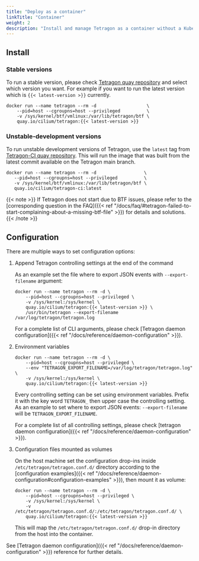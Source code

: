 ```yaml
---
title: "Deploy as a container"
linkTitle: "Container"
weight: 2
description: "Install and manage Tetragon as a container without a Kubernetes cluster"
---
```


## Install

### Stable versions

To run a stable version, please check [Tetragon quay repository](https://quay.io/cilium/tetragon?tab=tags)
and select which version you want. For example if you want to run the latest
version which is `{{< latest-version >}}` currently.

```shell
docker run --name tetragon --rm -d                   \
    --pid=host --cgroupns=host --privileged          \
    -v /sys/kernel/btf/vmlinux:/var/lib/tetragon/btf \
    quay.io/cilium/tetragon:{{< latest-version >}}
```

### Unstable-development versions

To run unstable development versions of Tetragon, use the
`latest` tag from [Tetragon-CI quay repository](https://quay.io/repository/cilium/tetragon-ci?tab=tags).
This will run the image that was built from the latest commit available on the
Tetragon main branch.

```shell
docker run --name tetragon --rm -d                  \
   --pid=host --cgroupns=host --privileged          \
   -v /sys/kernel/btf/vmlinux:/var/lib/tetragon/btf \
   quay.io/cilium/tetragon-ci:latest
```

{{< note >}}
If Tetragon does not start due to BTF issues, please refer to the
[corresponding question in the FAQ]({{< ref "/docs/faq/#tetragon-failed-to-start-complaining-about-a-missing-btf-file" >}})
for details and solutions.
{{< /note >}}

## Configuration

There are multiple ways to set configuration options:

1. Append Tetragon controlling settings at the end of the command

    As an example set the file where to export JSON events with `--export-filename` argument:
    ```shell
    docker run --name tetragon --rm -d \
        --pid=host --cgroupns=host --privileged \
        -v /sys/kernel:/sys/kernel \
        quay.io/cilium/tetragon:{{< latest-version >}} \
        /usr/bin/tetragon --export-filename /var/log/tetragon/tetragon.log
    ```

    For a complete list of CLI arguments, please check [Tetragon daemon configuration]({{< ref "/docs/reference/daemon-configuration" >}}).


2. Environment variables

    ```shell
    docker run --name tetragon --rm -d \
        --pid=host --cgroupns=host --privileged \
        --env "TETRAGON_EXPORT_FILENAME=/var/log/tetragon/tetragon.log" \
        -v /sys/kernel:/sys/kernel \
        quay.io/cilium/tetragon:{{< latest-version >}}
    ```

    Every controlling setting can be set using environment variables. Prefix it with the key word `TETRAGON_` then upper case the controlling setting. As an example to set where to export JSON events: `--export-filename` will be `TETRAGON_EXPORT_FILENAME`.

    For a complete list of all controlling settings, please check [tetragon daemon configuration]({{< ref "/docs/reference/daemon-configuration" >}}).

3. Configuration files mounted as volumes

    On the host machine set the configuration drop-ins inside `/etc/tetragon/tetragon.conf.d/` directory according to the [configuration examples]({{< ref "/docs/reference/daemon-configuration#configuration-examples" >}}), then mount it as volume:

    ```shell
    docker run --name tetragon --rm -d \
        --pid=host --cgroupns=host --privileged \
        -v /sys/kernel:/sys/kernel \
        -v /etc/tetragon/tetragon.conf.d/:/etc/tetragon/tetragon.conf.d/ \
        quay.io/cilium/tetragon:{{< latest-version >}}
    ```

    This will map the `/etc/tetragon/tetragon.conf.d/` drop-in directory from the host into the container.

See [Tetragon daemon configuration]({{< ref "/docs/reference/daemon-configuration" >}}) reference for further details.

